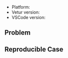 - Platform: <!-- Win/macOS/Linux -->
- Vetur version:
- VSCode version:

## Problem
<!-- With screenshot if possible -->

## Reproducible Case
<!--
  Important. Please provide clear steps for reproducing the problem.
  Otherwise we can't help you and your issue might be closed.
  For example, fork https://github.com/octref/veturpack and modify it to reproduce the error,
  then push your changes to GitHub and send us the link.
-->

<!--
  Please search through existing issues before making new issues.
  Please use English for communication.

  Try disabling / removing other Vue extensions for VSCode.

  For crash / memory usage problem, try adding a tsconfig/jsconfig that only includes your client side Vue code, see more at: https://github.com/octref/vetur#setup 
-->
